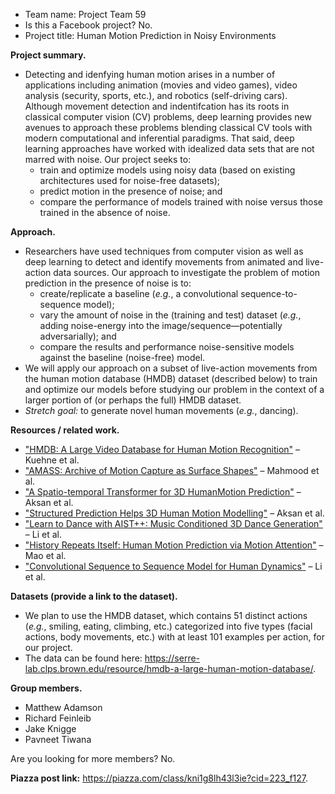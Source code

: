 - Team name: Project Team 59
- Is this a Facebook project? No.
- Project title: Human Motion Prediction in Noisy Environments

**Project summary.**
- Detecting and idenfying human motion arises in a number of applications
including animation (movies and video games), video analysis (security,
sports, etc.), and robotics (self-driving cars). Although movement detection
and indentifcation has its roots in classical computer vision (CV) problems,
deep learning provides new avenues to approach these problems blending 
classical CV tools with modern computational and inferential paradigms. That
said, deep learning approaches have worked with idealized data sets that are
not marred with noise. Our project seeks to:
    - train and optimize models using noisy data (based on existing 
    architectures used for noise-free datasets);
    - predict motion in the presence of noise; and
    - compare the performance of models trained with noise versus those 
    trained in the absence of noise.

**Approach.**
- Researchers have used techniques from computer vision as well as deep
learning to detect and identify movements from animated and live-action data
sources.
Our approach to investigate the problem of motion prediction in the presence of
noise is to:
    - create/replicate a baseline (*e.g.*, a convolutional 
    sequence-to-sequence model);
    - vary the amount of noise in the (training and test) dataset 
    (*e.g.*, adding noise-energy into the image/sequence—potentially 
    adversarially); and
    - compare the results and performance noise-sensitive models against
    the baseline (noise-free) model.
- We will apply our approach on a subset of live-action movements from the human
motion database (HMDB) dataset (described below) to train and optimize our
models before studying our problem in the context of a larger portion of (or
perhaps the full) HMDB dataset.
- *Stretch goal:* to generate novel human movements (*e.g.*, dancing).

**Resources / related work.**
+ ["HMDB: A Large Video Database for Human Motion Recognition"](https://serre-lab.clps.brown.edu/wp-content/uploads/2012/08/Kuehne_etal_iccv11.pdf) – Kuehne et al.
+ ["AMASS: Archive of Motion Capture as Surface Shapes"](https://arxiv.org/pdf/1904.03278.pdf) – Mahmood et al.
+ ["A Spatio-temporal Transformer for 3D HumanMotion Prediction"](https://arxiv.org/pdf/2004.08692.pdf) – Aksan et al.
+ ["Structured Prediction Helps 3D Human Motion Modelling"](https://arxiv.org/pdf/1910.09070.pdf) – Aksan et al.
+ ["Learn to Dance with AIST++: Music Conditioned 3D Dance Generation"](https://paperswithcode.com/paper/learn-to-dance-with-aist-music-conditioned-3d) – Li et al.
+ ["History Repeats Itself: Human Motion Prediction via Motion Attention"](https://paperswithcode.com/paper/history-repeats-itself-human-motion) – Mao et al.
+ ["Convolutional Sequence to Sequence Model for Human Dynamics"](https://arxiv.org/pdf/1805.00655.pdf) – Li et al.

**Datasets (provide a link to the dataset).**
- We plan to use the HMDB dataset, which contains 51
distinct actions (*e.g.*, smiling, eating, climbing, etc.) categorized into five
types (facial actions, body movements, etc.) with at least 101 examples per
action, for our project.
- The data can be found here:
<https://serre-lab.clps.brown.edu/resource/hmdb-a-large-human-motion-database/>.

**Group members.**
- Matthew Adamson
- Richard Feinleib
- Jake Knigge
- Pavneet Tiwana

Are you looking for more members? No.

**Piazza post link:** <https://piazza.com/class/kni1g8lh43l3ie?cid=223_f127>.

